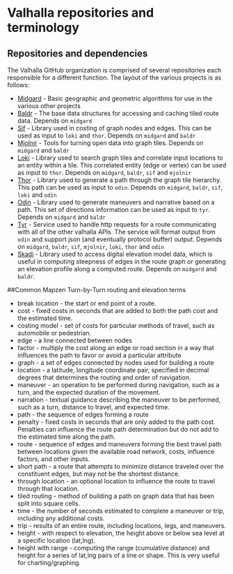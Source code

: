 # Valhalla repositories and terminology

## Repositories and dependencies

The Valhalla GitHub organization is comprised of several repositories each responsible for a different function. The layout of the various projects is as follows:

- [Midgard](https://github.com/valhalla/midgard) - Basic geographic and geometric algorithms for use in the various other projects
- [Baldr](https://github.com/valhalla/baldr) - The base data structures for accessing and caching tiled route data. Depends on `midgard`
- [Sif](https://github.com/valhalla/sif) - Library used in costing of graph nodes and edges. This can be used as input to `loki` and `thor`. Depends on `midgard` and `baldr`
- [Mjolnir](https://github.com/valhalla/mjolnir) - Tools for turning open data into graph tiles. Depends on `midgard` and `baldr`
- [Loki](https://github.com/valhalla/loki) - Library used to search graph tiles and correlate input locations to an entity within a tile. This correlated entity (edge or vertex) can be used as input to `thor`. Depends on `midgard`, `baldr`, `sif` and `mjolnir`
- [Thor](https://github.com/valhalla/thor) - Library used to generate a path through the graph tile hierarchy. This path can be used as input to `odin`. Depends on `midgard`, `baldr`, `sif`, `loki` and `odin`
- [Odin](https://github.com/valhalla/odin) - Library used to generate maneuvers and narrative based on a path. This set of directions information can be used as input to `tyr`. Depends on `midgard` and `baldr`
- [Tyr](https://github.com/valhalla/tyr) - Service used to handle http requests for a route communicating with all of the other valhalla APIs. The service will format output from `odin` and support json (and eventually protocol buffer) output. Depends on `midgard`, `baldr`, `sif`, `mjolnir`, `loki`, `thor` and `odin`
- [Skadi](https://github.com/valhalla/skadi) - Library used to access digital elevation model data, which is useful in computing steepness of edges in the route graph or generating an elevation profile along a computed route.  Depends on `midgard` and `baldr`.

##Common Mapzen Turn-by-Turn routing and elevation terms

* break location - the start or end point of a route.
* cost - fixed costs in seconds that are added to both the path cost and the estimated time.
* costing model - set of costs for particular methods of travel, such as automobile or pedestrian.
* edge - a line connected between nodes
* factor - multiply the cost along an edge or road section in a way that influences the path to favor or avoid a particular attribute
* graph - a set of edges connected by nodes used for building a route
* location - a latitude, longitude coordinate pair, specified in decimal degrees that determines the routing and order of navigation.
* maneuver - an operation to be performed during navigation, such as a turn, and the expected duration of the movement.
* narration - textual guidance describing the maneuver to be performed, such as a turn, distance to travel, and expected time.
* path - the sequence of edges forming a route
* penalty - fixed costs in seconds that are only added to the path cost. Penalties can influence the route path determination but do not add to the estimated time along the path.
* route - sequence of edges and maneuvers forming the best travel path between locations given the available road network, costs, influence factors, and other inputs.
* short path - a route that attempts to minimize distance traveled over the constituent edges, but may not be the shortest distance.
* through location - an optional location to influence the route to travel through that location.
* tiled routing - method of building a path on graph data that has been split into square cells.
* time - the number of seconds estimated to complete a maneuver or trip, including any additional costs.
* trip - results of an entire route, including locations, legs, and maneuvers.
* height - with respect to elevation, the height above or below sea level at a specific location (lat,lng).
* height with range - computing the range (cumulative distance) and height for a series of lat,lng pairs of a line or shape.  This is very useful for charting/graphing.
